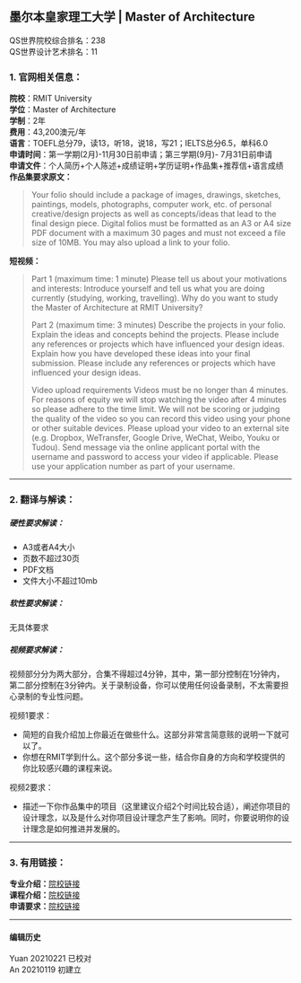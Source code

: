 ## 墨尔本皇家理工大学 | Master of Architecture

QS世界院校综合排名：238  
QS世界设计艺术排名：11


### 1. 官网相关信息：

**院校**：RMIT University  
**学位**：Master of Architecture  
**学制**：2年  
**费用**：43,200澳元/年  
**语言**：TOEFL总分79，读13，听18，说18，写21；IELTS总分6.5，单科6.0  
**申请时间**：第一学期(2月)-11月30日前申请；第三学期(9月)- 7月31日前申请     
**申请文件**：个人简历+个人陈述+成绩证明+学历证明+作品集+推荐信+语言成绩    
**作品集要求原文：**   
> Your folio should include a package of images, drawings, sketches, paintings, models, photographs, computer work, etc. of personal creative/design projects as well as concepts/ideas that lead to the final design piece. Digital folios must be formatted as an A3 or A4 size PDF document with a maximum 30 pages and must not exceed a file size of 10MB. You may also upload a link to your folio.

**短视频：**
> Part 1 (maximum time: 1 minute)
Please tell us about your motivations and interests:
Introduce yourself and tell us what you are doing currently (studying, working, travelling).
Why do you want to study the Master of Architecture at RMIT University?
>
> Part 2 (maximum time: 3 minutes)
Describe the projects in your folio.
Explain the ideas and concepts behind the projects. Please include any references or projects which have influenced your design ideas.
Explain how you have developed these ideas into your final submission. Please include any references or projects which have influenced your design ideas.
>
> Video upload requirements
Videos must be no longer than 4 minutes. For reasons of equity we will stop watching the video after 4 minutes so please adhere to the time limit.
We will not be scoring or judging the quality of the video so you can record this video using your phone or other suitable devices.
Please upload your video to an external site (e.g. Dropbox, WeTransfer, Google Drive, WeChat, Weibo, Youku or Tudou).
Send message via the online applicant portal with the username and password to access your video if applicable. Please use your application number as part of your username.





---


### 2. 翻译与解读：

##### 硬性要求解读：
- A3或者A4大小
- 页数不超过30页
- PDF文档
- 文件大小不超过10mb

##### 软性要求解读：
无具体要求

##### 视频要求解读：
视频部分分为两大部分，合集不得超过4分钟，其中，第一部分控制在1分钟内，第二部分控制在3分钟内。关于录制设备，你可以使用任何设备录制，不太需要担心录制的专业性问题。

视频1要求：
- 简短的自我介绍加上你最近在做些什么。这部分非常言简意赅的说明一下就可以了。
- 你想在RMIT学到什么。这个部分多说一些，结合你自身的方向和学校提供的你比较感兴趣的课程来说。

视频2要求：
- 描述一下你作品集中的项目（这里建议介绍2个时间比较合适），阐述你项目的设计理念，以及是什么对你项目设计理念产生了影响。同时，你要说明你的设计理念是如何推进并发展的。

---


### 3. 有用链接：

**专业介绍：**[院校链接](https://www.rmit.edu.au/study-with-us/levels-of-study/postgraduate-study/masters-by-coursework/mc163)  
**课程介绍：**[院校链接](https://www.rmit.edu.au/study-with-us/levels-of-study/postgraduate-study/masters-by-coursework/master-of-architecture-mc163/mc163auscy)  
**申请要求：**[院校链接](https://www.rmit.edu.au/study-with-us/levels-of-study/postgraduate-study/masters-by-coursework/mc163)




---


#### 编辑历史
Yuan 20210221 已校对  
An 20210119 初建立
